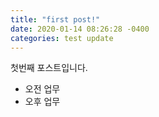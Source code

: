 ```yaml
---
title: "first post!"
date: 2020-01-14 08:26:28 -0400
categories: test update
---
```

첫번째 포스트입니다.
* 오전 업무
* 오후 업무
